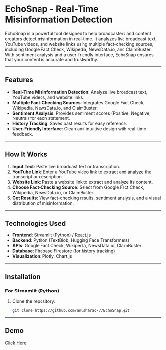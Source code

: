 # EchoSnap - Real-Time Misinformation Detection

EchoSnap is a powerful tool designed to help broadcasters and content creators detect misinformation in real-time. It analyzes live broadcast text, YouTube videos, and website links using multiple fact-checking sources, including Google Fact Check, Wikipedia, NewsData.io, and ClaimBuster. With sentiment analysis and a user-friendly interface, EchoSnap ensures that your content is accurate and trustworthy.

---

## Features

- **Real-Time Misinformation Detection**: Analyze live broadcast text, YouTube videos, and website links.
- **Multiple Fact-Checking Sources**: Integrates Google Fact Check, Wikipedia, NewsData.io, and ClaimBuster.
- **Sentiment Analysis**: Provides sentiment scores (Positive, Negative, Neutral) for each statement.
- **History Tracking**: Saves past results for easy reference.
- **User-Friendly Interface**: Clean and intuitive design with real-time feedback.

---

## How It Works

1. **Input Text**: Paste live broadcast text or transcription.
2. **YouTube Link**: Enter a YouTube video link to extract and analyze the transcript or description.
3. **Website Link**: Paste a website link to extract and analyze its content.
4. **Choose Fact-Checking Source**: Select from Google Fact Check, Wikipedia, NewsData.io, or ClaimBuster.
5. **Get Results**: View fact-checking results, sentiment analysis, and a visual distribution of misinformation.

---

## Technologies Used

- **Frontend**: Streamlit (Python) / React.js
- **Backend**: Python (TextBlob, Hugging Face Transformers)
- **APIs**: Google Fact Check, Wikipedia, NewsData.io, ClaimBuster
- **Database**: Firebase Firestore (for history tracking)
- **Visualization**: Plotly, Chart.js

---

## Installation

### For Streamlit (Python)
1. Clone the repository:
   ```bash
   git clone https://github.com/anusharao-7/EchoSnap.git

---

## Demo
[Click Here](https://echosnap.streamlit.app/)


